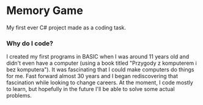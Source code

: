 # Memory Game

My first ever C# project made as a coding task.

### Why do I code? 

I created my first programs in BASIC when I was around 11 years old and didn't even have a computer (using a book titled "Przygody z komputerem i bez komputera"). It was fascinating that I could make computers do things for me. Fast forward almost 30 years and I began rediscovering that fascination while looking to change careers. At the moment, I code mostly to learn, but hopefully in the future I'll be able to solve some actual problems.